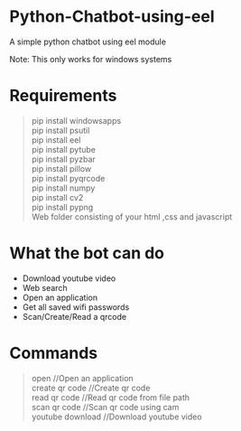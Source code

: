 # Python-Chatbot-using-eel
A simple python chatbot using eel module

Note: This only works for windows systems

# Requirements 
> pip install windowsapps<br>
> pip install psutil<br>
> pip install eel<br>
> pip install pytube<br>
> pip install pyzbar<br>
> pip install pillow<br>
> pip install pyqrcode<br>
> pip install numpy<br>
> pip install cv2<br>
> pip install pypng<br>
> Web folder consisting of your html ,css and javascript

# What the bot can do
- Download youtube video <br>
- Web search<br>
- Open an application<br>
- Get all saved wifi passwords<br>
- Scan/Create/Read a qrcode

# Commands
> open <application-name> //Open an application<br>
> create qr code //Create qr code<br>
> read qr code //Read qr code from file path<br>
> scan qr code //Scan qr code using cam<br>
> youtube download //Download youtube video 
